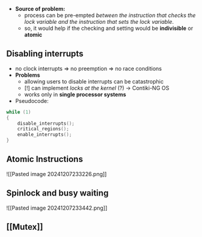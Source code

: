 - **Source of problem:**
	- process can be pre-empted *between the instruction that checks the lock variable and the instruction that sets the lock variable*. 
	- so, it would help if the checking and setting would be **indivisible** or **atomic**

## Disabling interrupts
- no clock interrupts => no preemption => no race conditions
- **Problems**
	- allowing users to disable interrupts can be catastrophic
	- [!] can implement *locks at the kernel* (?) -> Contiki-NG OS
	- works only in **single processor systems**
- Pseudocode:
```c
while (1)
{
	disable_interrupts();
	critical_regions();
	enable_interrupts();
}
```

## Atomic Instructions
![[Pasted image 20241207233226.png]]

## Spinlock and busy waiting
![[Pasted image 20241207233442.png]]

## [[Mutex]]
